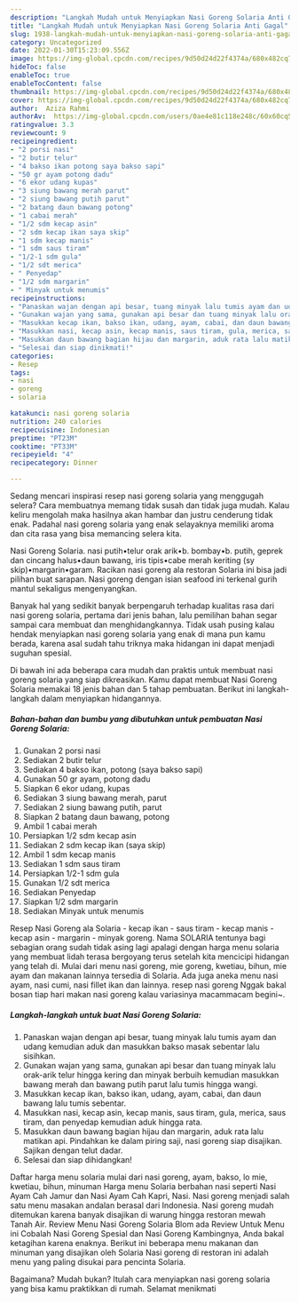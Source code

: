 ```yaml
---
description: "Langkah Mudah untuk Menyiapkan Nasi Goreng Solaria Anti Gagal"
title: "Langkah Mudah untuk Menyiapkan Nasi Goreng Solaria Anti Gagal"
slug: 1938-langkah-mudah-untuk-menyiapkan-nasi-goreng-solaria-anti-gagal
category: Uncategorized
date: 2022-01-30T15:23:09.556Z
image: https://img-global.cpcdn.com/recipes/9d50d24d22f4374a/680x482cq70/nasi-goreng-solaria-foto-resep-utama.jpg
hideToc: false
enableToc: true
enableTocContent: false
thumbnail: https://img-global.cpcdn.com/recipes/9d50d24d22f4374a/680x482cq70/nasi-goreng-solaria-foto-resep-utama.jpg
cover: https://img-global.cpcdn.com/recipes/9d50d24d22f4374a/680x482cq70/nasi-goreng-solaria-foto-resep-utama.jpg
author:  Aziza Rahmi
authorAv:  https://img-global.cpcdn.com/users/0ae4e81c118e248c/60x60cq50/avatar.jpg
ratingvalue: 3.3
reviewcount: 9
recipeingredient:
- "2 porsi nasi"
- "2 butir telur"
- "4 bakso ikan potong saya bakso sapi"
- "50 gr ayam potong dadu"
- "6 ekor udang kupas"
- "3 siung bawang merah parut"
- "2 siung bawang putih parut"
- "2 batang daun bawang potong"
- "1 cabai merah"
- "1/2 sdm kecap asin"
- "2 sdm kecap ikan saya skip"
- "1 sdm kecap manis"
- "1 sdm saus tiram"
- "1/2-1 sdm gula"
- "1/2 sdt merica"
- " Penyedap"
- "1/2 sdm margarin"
- " Minyak untuk menumis"
recipeinstructions:
- "Panaskan wajan dengan api besar, tuang minyak lalu tumis ayam dan udang kemudian aduk dan masukkan bakso masak sebentar lalu sisihkan."
- "Gunakan wajan yang sama, gunakan api besar dan tuang minyak lalu orak-arik telur hingga kering dan minyak berbuih kemudian masukkan bawang merah dan bawang putih parut lalu tumis hingga wangi."
- "Masukkan kecap ikan, bakso ikan, udang, ayam, cabai, dan daun bawang lalu tumis sebentar."
- "Masukkan nasi, kecap asin, kecap manis, saus tiram, gula, merica, saus tiram, dan penyedap kemudian aduk hingga rata."
- "Masukkan daun bawang bagian hijau dan margarin, aduk rata lalu matikan api. Pindahkan ke dalam piring saji, nasi goreng siap disajikan. Sajikan dengan telut dadar."
- "Selesai dan siap dinikmati!"
categories:
- Resep
tags:
- nasi
- goreng
- solaria

katakunci: nasi goreng solaria 
nutrition: 240 calories
recipecuisine: Indonesian
preptime: "PT23M"
cooktime: "PT33M"
recipeyield: "4"
recipecategory: Dinner

---
```



Sedang mencari inspirasi resep nasi goreng solaria yang menggugah selera? Cara membuatnya memang tidak susah dan tidak juga mudah. Kalau keliru mengolah maka hasilnya akan hambar dan justru cenderung tidak enak. Padahal nasi goreng solaria yang enak selayaknya memiliki aroma dan cita rasa yang bisa memancing selera kita.


Nasi Goreng Solaria. nasi putih•telur orak arik•b. bombay•b. putih, geprek dan cincang halus•daun bawang, iris tipis•cabe merah keriting (sy skip)•margarin•garam. Racikan nasi goreng ala restoran Solaria ini bisa jadi pilihan buat sarapan. Nasi goreng dengan isian seafood ini terkenal gurih mantul sekaligus mengenyangkan.

Banyak hal yang sedikit banyak berpengaruh terhadap kualitas rasa dari nasi goreng solaria, pertama dari jenis bahan, lalu pemilihan bahan segar sampai cara membuat dan menghidangkannya. Tidak usah pusing kalau hendak menyiapkan nasi goreng solaria yang enak di mana pun kamu berada, karena asal sudah tahu triknya maka hidangan ini dapat menjadi suguhan spesial.


Di bawah ini ada beberapa cara mudah dan praktis untuk membuat nasi goreng solaria yang siap dikreasikan. Kamu dapat membuat Nasi Goreng Solaria memakai 18 jenis bahan dan 5 tahap pembuatan. Berikut ini langkah-langkah dalam menyiapkan hidangannya.

<!--inarticleads1-->

##### Bahan-bahan dan bumbu yang dibutuhkan untuk pembuatan Nasi Goreng Solaria:

1. Gunakan 2 porsi nasi
1. Sediakan 2 butir telur
1. Sediakan 4 bakso ikan, potong (saya bakso sapi)
1. Gunakan 50 gr ayam, potong dadu
1. Siapkan 6 ekor udang, kupas
1. Sediakan 3 siung bawang merah, parut
1. Sediakan 2 siung bawang putih, parut
1. Siapkan 2 batang daun bawang, potong
1. Ambil 1 cabai merah
1. Persiapkan 1/2 sdm kecap asin
1. Sediakan 2 sdm kecap ikan (saya skip)
1. Ambil 1 sdm kecap manis
1. Sediakan 1 sdm saus tiram
1. Persiapkan 1/2-1 sdm gula
1. Gunakan 1/2 sdt merica
1. Sediakan  Penyedap
1. Siapkan 1/2 sdm margarin
1. Sediakan  Minyak untuk menumis


Resep Nasi Goreng ala Solaria - kecap ikan - saus tiram - kecap manis - kecap asin - margarin - minyak goreng. Nama SOLARIA tentunya bagi sebagian orang sudah tidak asing lagi apalagi dengan harga menu solaria yang membuat lidah terasa bergoyang terus setelah kita mencicipi hidangan yang telah di. Mulai dari menu nasi goreng, mie goreng, kwetiau, bihun, mie ayam dan makanan lainnya tersedia di Solaria. Ada juga aneka menu nasi ayam, nasi cumi, nasi fillet ikan dan lainnya. resep nasi goreng Nggak bakal bosan tiap hari makan nasi goreng kalau variasinya macammacam begini~. 

<!--inarticleads2-->

##### Langkah-langkah untuk buat Nasi Goreng Solaria:

1. Panaskan wajan dengan api besar, tuang minyak lalu tumis ayam dan udang kemudian aduk dan masukkan bakso masak sebentar lalu sisihkan.
1. Gunakan wajan yang sama, gunakan api besar dan tuang minyak lalu orak-arik telur hingga kering dan minyak berbuih kemudian masukkan bawang merah dan bawang putih parut lalu tumis hingga wangi.
1. Masukkan kecap ikan, bakso ikan, udang, ayam, cabai, dan daun bawang lalu tumis sebentar.
1. Masukkan nasi, kecap asin, kecap manis, saus tiram, gula, merica, saus tiram, dan penyedap kemudian aduk hingga rata.
1. Masukkan daun bawang bagian hijau dan margarin, aduk rata lalu matikan api. Pindahkan ke dalam piring saji, nasi goreng siap disajikan. Sajikan dengan telut dadar.
1. Selesai dan siap dihidangkan!

Daftar harga menu solaria mulai dari nasi goreng, ayam, bakso, lo mie, kwetiau, bihun, minuman Harga menu Solaria berbahan nasi seperti Nasi Ayam Cah Jamur dan Nasi Ayam Cah Kapri, Nasi. Nasi goreng menjadi salah satu menu masakan andalan berasal dari Indonesia. Nasi goreng mudah ditemukan karena banyak disajikan di warung hingga restoran mewah Tanah Air. Review Menu Nasi Goreng Solaria Blom ada Review Untuk Menu ini Cobalah Nasi Goreng Spesial dan Nasi Goreng Kambingnya, Anda bakal ketagihan karena enaknya. Berikut ini beberapa menu makanan dan minuman yang disajikan oleh Solaria Nasi goreng di restoran ini adalah menu yang paling disukai para pencinta Solaria. 

Bagaimana? Mudah bukan? Itulah cara menyiapkan nasi goreng solaria yang bisa kamu praktikkan di rumah. Selamat menikmati
